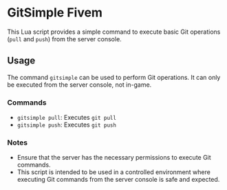 # GitSimple Fivem

This Lua script provides a simple command to execute basic Git operations (`pull` and `push`) from the server console.

## Usage

The command `gitsimple` can be used to perform Git operations. It can only be executed from the server console, not in-game.

### Commands

- `gitsimple pull`: Executes `git pull`
- `gitsimple push`: Executes `git push`


### Notes

- Ensure that the server has the necessary permissions to execute Git commands.
- This script is intended to be used in a controlled environment where executing Git commands from the server console is safe and expected.

